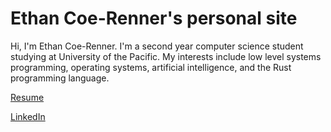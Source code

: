 # Ethan Coe-Renner's personal site

Hi, I'm Ethan Coe-Renner. I'm a second year computer science student studying at University of the Pacific. My interests include low level systems programming, operating systems, artificial intelligence, and the Rust programming language.

[Resume](https://ethan-coe-renner.github.io/resume.html)

[LinkedIn](https://www.linkedin.com/in/ethan-coe-renner-2629a5204)
